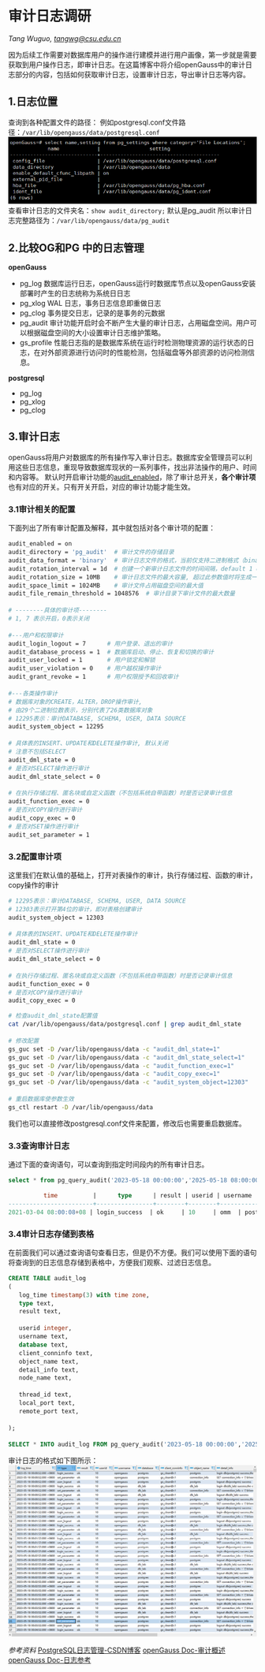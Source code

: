 # 审计日志调研
*Tang Wuguo,   tangwg@csu.edu.cn*

因为后续工作需要对数据库用户的操作进行建模并进行用户画像，第一步就是需要获取到用户操作日志，即审计日志。在这篇博客中将介绍openGauss中的审计日志部分的内容，包括如何获取审计日志，设置审计日志，导出审计日志等内容。

## 1.日志位置
查询到各种配置文件的路径：
例如postgresql.conf文件路径：`/var/lib/opengauss/data/postgresql.conf`
![查询配置文件位置](./assert/p_查询配置文件位置.png)
查看审计日志的文件夹名：`show audit_directory;` 默认是pg_audit
所以审计日志完整路径为：`/var/lib/opengauss/data/pg_audit`


## 2.比较OG和PG 中的日志管理
**openGauss**
- pg_log
数据库运行日志，openGauss运行时数据库节点以及openGauss安装部署时产生的日志统称为系统日日志
- pg_xlog
WAL 日志，事务日志信息即重做日志
- pg_clog
事务提交日志，记录的是事务的元数据
- pg_audit
审计功能开启时会不断产生大量的审计日志，占用磁盘空间。用户可以根据磁盘空间的大小设置审计日志维护策略。
- gs_profile
性能日志指的是数据库系统在运行时检测物理资源的运行状态的日志，在对外部资源进行访问时的性能检测，包括磁盘等外部资源的访问检测信息。

**postgresql** 
- pg_log
- pg_xlog
- pg_clog



## 3.审计日志
openGauss将用户对数据库的所有操作写入审计日志。数据库安全管理员可以利用这些日志信息，重现导致数据库现状的一系列事件，找出非法操作的用户、时间和内容等。
默认时开启审计功能的[audit_enabled](https://docs.opengauss.org/zh/docs/5.0.0/docs/DatabaseReference//%E5%AE%A1%E8%AE%A1%E5%BC%80%E5%85%B3.html#zh-cn_topic_0237124745_zh-cn_topic_0059777744_sb3d1b703f24c49f096b36087a60fdfcd)，除了审计总开关，**各个审计项**也有对应的开关。只有开关开启，对应的审计功能才能生效。
### 3.1审计相关的配置
下面列出了所有审计配置及解释，其中就包括对各个审计项的配置：
```bash
audit_enabled = on
audit_directory = 'pg_audit'  # 审计文件的存储目录
audit_data_format = 'binary'  # 审计日志文件的格式，当前仅支持二进制格式（binary）
audit_rotation_interval = 1d  # 创建一个新审计日志文件的时间间隔，default 1 day
audit_rotation_size = 10MB    # 审计日志文件的最大容量, 超过此参数值时将生成一个新日志
audit_space_limit = 1024MB    # 审计文件占用磁盘空间的最大值 
audit_file_remain_threshold = 1048576  # 审计目录下审计文件的最大数量

# --------具体的审计项--------
# 1, 7 表示开启，0表示关闭

#---用户和权限审计
audit_login_logout = 7      # 用户登录、退出的审计
audit_database_process = 1  # 数据库启动、停止、恢复和切换的审计
audit_user_locked = 1       # 用户锁定和解锁
audit_user_violation = 0    # 用户越权操作审计
audit_grant_revoke = 1      # 用户权限授予和回收审计

#---各类操作审计
# 数据库对象的CREATE，ALTER，DROP操作审计,
# 由29个二进制位数表示，分别代表了26类数据库对象
# 12295表示：审计DATABASE, SCHEMA, USER, DATA SOURCE
audit_system_object = 12295

# 具体表的INSERT、UPDATE和DELETE操作审计, 默认关闭
# 注意不包括SELECT
audit_dml_state = 0
# 是否对SELECT操作进行审计
audit_dml_state_select = 0

# 在执行存储过程、匿名块或自定义函数（不包括系统自带函数）时是否记录审计信息
audit_function_exec = 0
# 是否对COPY操作进行审计
audit_copy_exec = 0
# 是否对SET操作进行审计
audit_set_parameter = 1	
```
### 3.2配置审计项
这里我们在默认值的基础上，打开对表操作的审计，执行存储过程、函数的审计，copy操作的审计
```bash
# 12295表示：审计DATABASE, SCHEMA, USER, DATA SOURCE
# 12303表示打开第4位的审计，即对表格创建审计
audit_system_object = 12303

# 具体表的INSERT、UPDATE和DELETE操作审计
audit_dml_state = 0
# 是否对SELECT操作进行审计
audit_dml_state_select = 0

# 在执行存储过程、匿名块或自定义函数（不包括系统自带函数）时是否记录审计信息
audit_function_exec = 0
# 是否对COPY操作进行审计
audit_copy_exec = 0
```
```bash
# 检查audit_dml_state配置值
cat /var/lib/opengauss/data/postgresql.conf | grep audit_dml_state

# 修改配置
gs_guc set -D /var/lib/opengauss/data -c "audit_dml_state=1"
gs_guc set -D /var/lib/opengauss/data -c "audit_dml_state_select=1"
gs_guc set -D /var/lib/opengauss/data -c "audit_function_exec=1"
gs_guc set -D /var/lib/opengauss/data -c "audit_copy_exec=1"
gs_guc set -D /var/lib/opengauss/data -c "audit_system_object=12303"

# 重启数据库使参数生效
gs_ctl restart -D /var/lib/opengauss/data
```
我们也可以直接修改postgresql.conf文件来配置，修改后也需要重启数据库。
### 3.3查询审计日志
通过下面的查询语句，可以查询到指定时间段内的所有审计日志。
```sql
select * from pg_query_audit('2023-05-18 00:00:00','2025-05-18 08:00:00');
```
```sql
          time          |      type      | result | userid | username  | database  |     client_conninfo     |    object_name    |	detail_info	|     node_name     |            thread_id            | local_port | remote_port
------------------------+----------------+--------+--------+-----------+-----------+-------------------------+-------------------+--------------+-------------------+---------------------------------+------------+-------------
2021-03-04 08:00:08+08 | login_success  | ok     | 10     | omm  | postgres | gsql@::1 | postgres    | login db(postgres) success, SSL=off | dn_6001_6002_6003 | 140477687527168@668131208211425 |17778      | 46946

```

### 3.4审计日志存储到表格
在前面我们可以通过查询语句查看日志，但是仍不方便。我们可以使用下面的语句将查询到的日志信息存储到表格中，方便我们观察、过滤日志信息。
```sql
CREATE TABLE audit_log
(
   log_time timestamp(3) with time zone,
   type text,
   result text,
  
   userid integer,
   username text,
   database text,
   client_conninfo text,   
   object_name text,   
   detail_info text,
   node_name text,
  
   thread_id text,
   local_port text,
   remote_port text,

);

SELECT * INTO audit_log FROM pg_query_audit('2023-05-18 00:00:00','2025-05-18 08:00:00');

```
审计日志的格式如下图所示：
![审计日志](./assert/p_审计日志.png)


*参考资料*
[PostgreSQL日志管理-CSDN博客](https://blog.csdn.net/weixin_41287260/article/details/120471931)
[openGauss Doc-审计概述](https://docs.opengauss.org/zh/docs/5.0.0/docs/DatabaseAdministrationGuide/%E5%AE%A1%E8%AE%A1%E6%A6%82%E8%BF%B0.html)
[openGauss Doc-日志参考](https://docs.opengauss.org/zh/docs/5.0.0/docs/DatabaseOMGuide/%E6%97%A5%E5%BF%97%E5%8F%82%E8%80%83.html)


